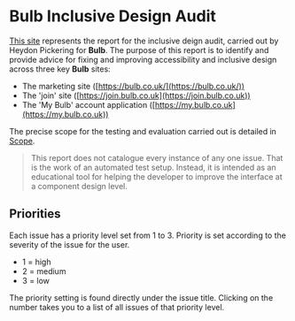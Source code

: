 # Bulb Inclusive Design Audit

[This site](https://bulbenergy.github.io/bulb-audit/) represents the report for the inclusive deign audit, carried out by Heydon Pickering for **Bulb**. The purpose of this report is to identify and provide advice for fixing and improving accessibility and inclusive design across three key **Bulb** sites:

* The marketing site ([https://bulb.co.uk/](https://bulb.co.uk/))
* The 'join' site ([https://join.bulb.co.uk](https://join.bulb.co.uk))
* The 'My Bulb' account application ([https://my.bulb.co.uk](https://my.bulb.co.uk))

The precise scope for the testing and evaluation carried out is detailed in [Scope](https://bulbenergy.github.io/bulb-audit/patterns/scope/).

> This report does not catalogue every instance of any one issue. That is the work of an automated test setup. Instead, it is intended as an educational tool for helping the developer to improve the interface at a component design level.

## Priorities

Each issue has a priority level set from 1 to 3. Priority is set according to the severity of the issue for the user.

* 1 = high
* 2 = medium
* 3 = low

The priority setting is found directly under the issue title. Clicking on the number takes you to a list of all issues of that priority level.
